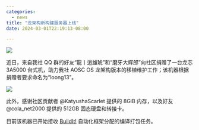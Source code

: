 ```yaml
---
categories:
  - news
title: "龙架构新构建服务器上线"
date: 2024-03-01T22:19:13-08:00

---
```

![](/assets/news/loong13.jpg)

近日，来自我社 QQ 群的好友“龍丨逍雄琥”和“磨牙大辉郎”向社区捐赠了一台龙芯 3A5000 台式机，助力我社 AOSC OS 龙架构版本的移植维护工作；该机器根据捐赠者要求命名为“loong13”。

![](../imgs/loong13.jpg)

此外，感谢社区贡献者 @KatyushaScarlet 提供的 8GiB 内存，以及好友 @cola_net2000 提供的 512GB 固态硬盘和转接卡。

目前该机器已开始接收 [BuildIt!](https://github.com/AOSC-Dev/buildit) 自动化框架分配的编译打包任务。
